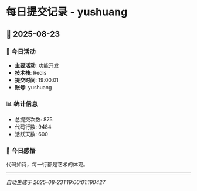 # 每日提交记录 - yushuang

## 📅 2025-08-23

### 🎯 今日活动
- **主要活动**: 功能开发
- **技术栈**: Redis
- **提交时间**: 19:00:01
- **账号**: yushuang

### 📊 统计信息
- 总提交次数: 875
- 代码行数: 9484
- 活跃天数: 600

### 💭 今日感悟
代码如诗，每一行都是艺术的体现。

---
*自动生成于 2025-08-23T19:00:01.190427*
